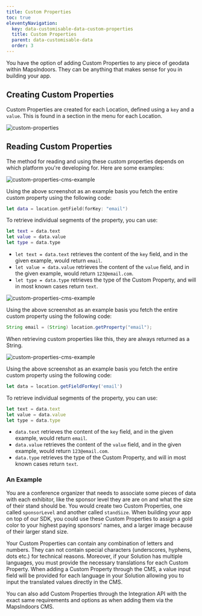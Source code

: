 ```yaml
---
title: Custom Properties
toc: true
eleventyNavigation:
  key: data-customisable-data-custom-properties
  title: Custom Properties
  parent: data-customisable-data
  order: 3
---
```


You have the option of adding Custom Properties to any piece of geodata within MapsIndoors. They can be anything that makes sense for you in building your app.

## Creating Custom Properties

Custom Properties are created for each Location, defined using a `key` and a `value`. This is found in a section in the menu for each Location.

![custom-properties](/assets/various/custom-properties.png)

## Reading Custom Properties

The method for reading and using these custom properties depends on which platform you're developing for. Here are some examples:

<mi-tabs>
<mi-tab label="iOS" tab-for="iOS"></mi-tab>
<mi-tab label="Android" tab-for="Android"></mi-tab>
<mi-tab label="Web" tab-for="Web"></mi-tab>
<mi-tab-panel id="iOS">

![custom-properties-cms-example](/assets/various/custom-properties-cms-example.png)

Using the above screenshot as an example basis you fetch the entire custom property using the following code:

```swift
let data = location.getField(forKey: "email")
```

To retrieve individual segments of the property, you can use:

```swift
let text = data.text
let value = data.value
let type = data.type
```

* `let text = data.text` retrieves the content of the `key` field, and in the given example, would return `email`.
* `let value = data.value` retrieves the content of the `value` field, and in the given example, would return `123@email.com`.
* `let type = data.type` retrieves the type of the Custom Property, and will in most known cases return `text`.

</mi-tab-panel>
<mi-tab-panel id="Android">

![custom-properties-cms-example](/assets/various/custom-properties-cms-example.png)

Using the above screenshot as an example basis you fetch the entire custom property using the following code:

```java
String email = (String) location.getProperty("email");
```

When retrieving custom properties like this, they are always returned as a String.

</mi-tab-panel>
<mi-tab-panel id="Web">

![custom-properties-cms-example](/assets/various/custom-properties-cms-example.png)

Using the above screenshot as an example basis you fetch the entire custom property using the following code:

```js
let data = location.getFieldForKey('email')
```

To retrieve individual segments of the property, you can use:

```js
let text = data.text
let value = data.value
let type = data.type
```

* `data.text` retrieves the content of the `key` field, and in the given example, would return `email`.
* `data.value` retrieves the content of the `value` field, and in the given example, would return `123@email.com`.
* `data.type` retrieves the type of the Custom Property, and will in most known cases return `text`.

</mi-tab-panel>
</mi-tabs>

### An Example

You are a conference organizer that needs to associate some pieces of data with each exhibitor, like the sponsor level they are are on and what the size of their stand should be. You would create two Custom Properties, one called `sponsorLevel` and another called `standSize`. When building your app on top of our SDK, you could use these Custom Properties to assign a gold color to your highest paying sponsors' names, and a larger image because of their larger stand size.

Your Custom Properties can contain any combination of letters and numbers. They can not contain special characters (underscores, hyphens, dots etc.) for technical reasons. Moreover, if your Solution has multiple languages, you must provide the necessary translations for each Custom Property. When adding a Custom Property through the CMS, a value input field will be provided for each language in your Solution allowing you to input the translated values directly in the CMS.

You can also add Custom Properties through the Integration API with the exact same requirements and options as when adding them via the MapsIndoors CMS.
